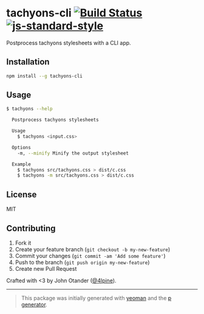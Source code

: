 # tachyons-cli [![Build Status](https://secure.travis-ci.org/johnotander/tachyons-cli.png?branch=master)](https://travis-ci.org/johnotander/tachyons-cli) [![js-standard-style](https://img.shields.io/badge/code%20style-standard-brightgreen.svg?style=flat)](https://github.com/feross/standard)

Postprocess tachyons stylesheets with a CLI app.

## Installation

```bash
npm install --g tachyons-cli
```

## Usage

```sh
$ tachyons --help

  Postprocess tachyons stylesheets

  Usage
    $ tachyons <input.css>

  Options
    -m, --minify Minify the output stylesheet

  Example
    $ tachyons src/tachyons.css > dist/c.css
    $ tachyons -m src/tachyons.css > dist/c.css
```

## License

MIT

## Contributing

1. Fork it
2. Create your feature branch (`git checkout -b my-new-feature`)
3. Commit your changes (`git commit -am 'Add some feature'`)
4. Push to the branch (`git push origin my-new-feature`)
5. Create new Pull Request

Crafted with <3 by John Otander ([@4lpine](https://twitter.com/4lpine)).

***

> This package was initially generated with [yeoman](http://yeoman.io) and the [p generator](https://github.com/johnotander/generator-p.git).
